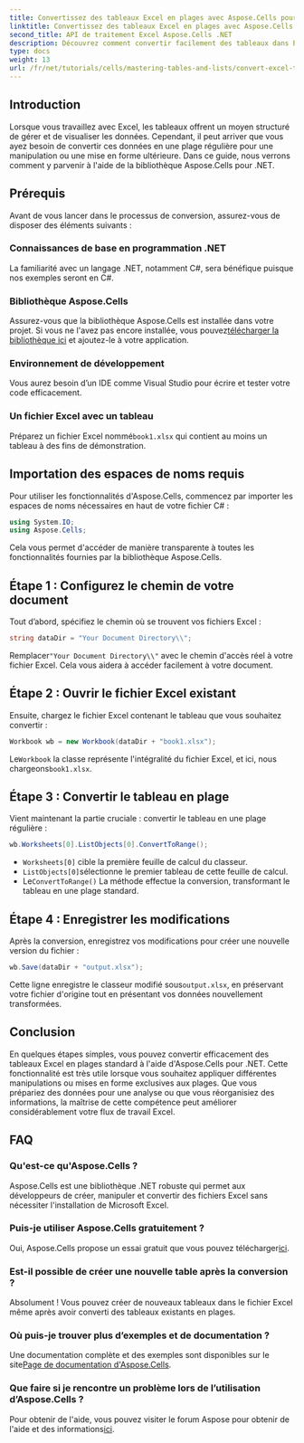 ```yaml
---
title: Convertissez des tableaux Excel en plages avec Aspose.Cells pour .NET
linktitle: Convertissez des tableaux Excel en plages avec Aspose.Cells pour .NET
second_title: API de traitement Excel Aspose.Cells .NET
description: Découvrez comment convertir facilement des tableaux dans Excel en plages standard à l'aide de la puissante bibliothèque Aspose.Cells pour .NET. Ce guide étape par étape couvre tout, de la configuration de votre environnement à l'exécution de la conversion.
type: docs
weight: 13
url: /fr/net/tutorials/cells/mastering-tables-and-lists/convert-excel-tables-to-range/
---
```

## Introduction

Lorsque vous travaillez avec Excel, les tableaux offrent un moyen structuré de gérer et de visualiser les données. Cependant, il peut arriver que vous ayez besoin de convertir ces données en une plage régulière pour une manipulation ou une mise en forme ultérieure. Dans ce guide, nous verrons comment y parvenir à l'aide de la bibliothèque Aspose.Cells pour .NET.

## Prérequis
Avant de vous lancer dans le processus de conversion, assurez-vous de disposer des éléments suivants :

### Connaissances de base en programmation .NET
La familiarité avec un langage .NET, notamment C#, sera bénéfique puisque nos exemples seront en C#.

### Bibliothèque Aspose.Cells
 Assurez-vous que la bibliothèque Aspose.Cells est installée dans votre projet. Si vous ne l'avez pas encore installée, vous pouvez[télécharger la bibliothèque ici](https://releases.aspose.com/cells/net/) et ajoutez-le à votre application.

### Environnement de développement
Vous aurez besoin d’un IDE comme Visual Studio pour écrire et tester votre code efficacement.

### Un fichier Excel avec un tableau
 Préparez un fichier Excel nommé`book1.xlsx` qui contient au moins un tableau à des fins de démonstration.

## Importation des espaces de noms requis
Pour utiliser les fonctionnalités d'Aspose.Cells, commencez par importer les espaces de noms nécessaires en haut de votre fichier C# :

```csharp
using System.IO;
using Aspose.Cells;
```

Cela vous permet d'accéder de manière transparente à toutes les fonctionnalités fournies par la bibliothèque Aspose.Cells.

## Étape 1 : Configurez le chemin de votre document
Tout d’abord, spécifiez le chemin où se trouvent vos fichiers Excel :

```csharp
string dataDir = "Your Document Directory\\";
```
 Remplacer`"Your Document Directory\\"` avec le chemin d'accès réel à votre fichier Excel. Cela vous aidera à accéder facilement à votre document.

## Étape 2 : Ouvrir le fichier Excel existant
Ensuite, chargez le fichier Excel contenant le tableau que vous souhaitez convertir :

```csharp
Workbook wb = new Workbook(dataDir + "book1.xlsx");
```
 Le`Workbook` la classe représente l'intégralité du fichier Excel, et ici, nous chargeons`book1.xlsx`.

## Étape 3 : Convertir le tableau en plage
Vient maintenant la partie cruciale : convertir le tableau en une plage régulière :

```csharp
wb.Worksheets[0].ListObjects[0].ConvertToRange();
```

- `Worksheets[0]` cible la première feuille de calcul du classeur.
- `ListObjects[0]`sélectionne le premier tableau de cette feuille de calcul.
-  Le`ConvertToRange()` La méthode effectue la conversion, transformant le tableau en une plage standard.

## Étape 4 : Enregistrer les modifications
Après la conversion, enregistrez vos modifications pour créer une nouvelle version du fichier :

```csharp
wb.Save(dataDir + "output.xlsx");
```
 Cette ligne enregistre le classeur modifié sous`output.xlsx`, en préservant votre fichier d'origine tout en présentant vos données nouvellement transformées.

## Conclusion
En quelques étapes simples, vous pouvez convertir efficacement des tableaux Excel en plages standard à l'aide d'Aspose.Cells pour .NET. Cette fonctionnalité est très utile lorsque vous souhaitez appliquer différentes manipulations ou mises en forme exclusives aux plages. Que vous prépariez des données pour une analyse ou que vous réorganisiez des informations, la maîtrise de cette compétence peut améliorer considérablement votre flux de travail Excel.

## FAQ

### Qu'est-ce qu'Aspose.Cells ?
Aspose.Cells est une bibliothèque .NET robuste qui permet aux développeurs de créer, manipuler et convertir des fichiers Excel sans nécessiter l'installation de Microsoft Excel.

### Puis-je utiliser Aspose.Cells gratuitement ?
Oui, Aspose.Cells propose un essai gratuit que vous pouvez télécharger[ici](https://releases.aspose.com/cells/net/).

### Est-il possible de créer une nouvelle table après la conversion ?
Absolument ! Vous pouvez créer de nouveaux tableaux dans le fichier Excel même après avoir converti des tableaux existants en plages.

### Où puis-je trouver plus d’exemples et de documentation ?
 Une documentation complète et des exemples sont disponibles sur le site[Page de documentation d'Aspose.Cells](https://reference.aspose.com/cells/net/).

### Que faire si je rencontre un problème lors de l’utilisation d’Aspose.Cells ?
 Pour obtenir de l'aide, vous pouvez visiter le forum Aspose pour obtenir de l'aide et des informations[ici](https://forum.aspose.com/c/cells/9).
